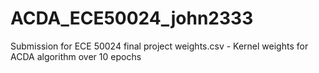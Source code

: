 # ACDA_ECE50024_john2333
Submission for ECE 50024 final project
weights.csv - Kernel weights for ACDA algorithm over 10 epochs
